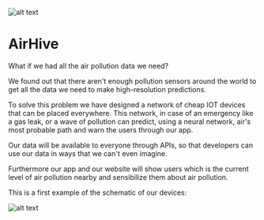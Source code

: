 ![alt text](https://www.airhive.it/assets/img/logo_hd.png)

# AirHive
What if we had all the air pollution data we need?

We found out that there aren't enough pollution sensors around the world to get all the data we need to make high-resolution predictions.

To solve this problem we have designed a network of cheap IOT devices that can be placed everywhere.
This network, in case of an emergency like a gas leak, or a wave of pollution can predict, using a neural network, air's most probable path and warn the users through our app.

Our data will be available to everyone through APIs, so that developers can use our data in ways that we can't even imagine.

Furthermore our app and our website will show users which is the current level of air pollution nearby and sensibilize them about air pollution.

This is a first example of the schematic of our devices:

![alt text](https://www.airhive.it/assets/img/Schematic_Weatherbee_Sheet-1_20181021110410-1.png)

